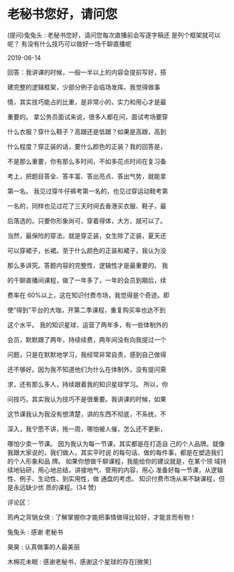 # 老秘书您好，请问您

(提问)兔兔头 : 老秘书您好，请问您每次直播前会写逐字稿还 是列个框架就可以呢？ 有没有什么技巧可以做好一场千聊直播呢

2019-06-14

回答：我讲课的时候，一般一半以上的内容会提前写好，搭

建完整的逻辑框架，少部分例子会临场发挥。我觉得做事

情，其实技巧能占的比重，是非常小的，实力和用心才是最

重要的。 拿公务员面试来说，很多人都在问，面试考场要穿

什么衣服？穿什么鞋子？高跟还是低跟？如果是高跟，高到

什么程度？穿正装的话，要什么颜色的正装？我的回答是，

不是那么重要，你有那么多时间，不如多花点时间在复习备

考上，把题目答全、答丰富、答出亮点、答出气势，就能拿

第一名。 我见过穿牛仔裤考第一名的，也见过穿运动鞋考第

一名的，同样也见过花了三天时间去香港买衣服、鞋子，最

后落选的。只要你形象尚可，穿着得体，大方，就可以了。

当然，最保险的穿法，就是穿正装，女生除了正装，夏天还

可以穿裙子，长裙。至于什么颜色的正装和裙子，我认为没

那么多讲究。答题内容的完整性、逻辑性才是最重要的。 我

的千聊直播间课程，做了一年多了，一年的会员到期后，续

费率在 60%以上，这在知识付费市场，我觉得是个奇迹。即

使“得到”平台的大咖，开第二季课程，重复购买率也达不到

这个水平。 我的知识星球，运营了两年多，有一些体制外的

会员，默默跟了两年，持续续费，两年间没有向我提过一个

问题，只是在默默地学习，我经常非常自责，感到自己做得

还不够好。因为我不知道他们为什么在体制外，没有提问需

求，还有那么多人，持续跟着我的知识星球学习。 所以，你

问技巧，其实我认为技巧不是很重要。我讲课的时候，如果

这节课我认为我没有想清楚，讲的东西不彻底，不系统，不

深入，我宁愿不讲，拖一周，哪怕被人催，怎么还不更新，

哪怕少卖一节课。 因为我认为每一节课，其实都是在打造自 己的个人品牌。就像我跟大家说的，我们做人，其实平时说 的每句话、做的每件事，都是在塑造我们的个人形象和品 牌。 如果你想做千聊课程，我能给你的建议就是，在某个领 域持续地钻研，用心地总结，讲接地气、管用的内容，用心 准备好每一节课，从逻辑性、例子、生动性、到实用性，做 通盘的考虑。 知识付费市场从来不缺课程，但是永远缺少优 质的课程。(34 赞)

评论区：

筠冉之背锅女侠 : 了解掌握你才能把事情做得比较好，才能言而有物！

兔兔头 : 感谢 老秘书

昊昊 : 认真做事的人最美丽

木棉花未眠 : 感谢老秘书，感谢这个星球的存在[微笑]